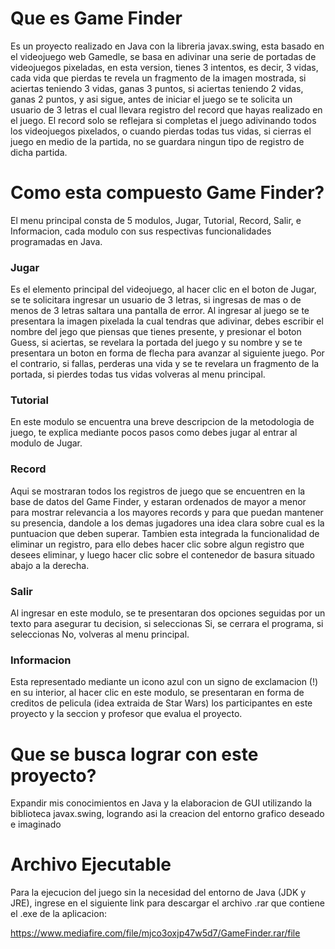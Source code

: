 <h1>Que es Game Finder</h1>
Es un proyecto realizado en Java con la libreria javax.swing, esta basado en el videojuego web Gamedle, se basa en adivinar una serie de portadas de videojuegos pixeladas, en esta version, tienes 3 intentos, es decir, 3 vidas, cada vida que pierdas te revela un fragmento de la imagen mostrada, si aciertas teniendo 3 vidas, ganas 3 puntos, si aciertas teniendo 2 vidas, ganas 2 puntos, y asi sigue, antes de iniciar el juego se te solicita un usuario de 3 letras el cual llevara registro del record que hayas realizado en el juego.
El record solo se reflejara si completas el juego adivinando todos los videojuegos pixelados, o cuando pierdas todas tus vidas, si cierras el juego en medio de la partida, no se guardara ningun tipo de registro de dicha partida.

<h1>Como esta compuesto Game Finder?</h1>
El menu principal consta de 5 modulos, Jugar, Tutorial, Record, Salir, e Informacion, cada modulo con sus respectivas funcionalidades programadas en Java.

<h3>Jugar</h3>
Es el elemento principal del videojuego, al hacer clic en el boton de Jugar, se te solicitara ingresar un usuario de 3 letras, si ingresas de mas o de menos de 3 letras saltara una pantalla de error.
Al ingresar al juego se te presentara la imagen pixelada la cual tendras que adivinar, debes escribir el nombre del jego que piensas que tienes presente, y presionar el boton Guess, si aciertas, se revelara la portada del juego y su nombre y se te presentara un boton en forma de flecha para avanzar al siguiente juego. Por el contrario, si fallas, perderas una vida y se te revelara un fragmento de la portada, si pierdes todas tus vidas volveras al menu principal.

<h3>Tutorial</h3>
En este modulo se encuentra una breve descripcion de la metodologia de juego, te explica mediante pocos pasos como debes jugar al entrar al modulo de Jugar.

<h3>Record</h3>
Aqui se mostraran todos los registros de juego que se encuentren en la base de datos del Game Finder, y estaran ordenados de mayor a menor para mostrar relevancia a los mayores records y para que puedan mantener su presencia, dandole a los demas jugadores una idea clara sobre cual es la puntuacion que deben superar. Tambien esta integrada la funcionalidad de eliminar un registro, para ello debes hacer clic sobre algun registro que desees eliminar, y luego hacer clic sobre el contenedor de basura situado abajo a la derecha.

<h3>Salir</h3>
Al ingresar en este modulo, se te presentaran dos opciones seguidas por un texto para asegurar tu decision, si seleccionas Si, se cerrara el programa, si seleccionas No, volveras al menu principal.

<h3>Informacion</h3>
Esta representado mediante un icono azul con un signo de exclamacion (!) en su interior, al hacer clic en este modulo, se presentaran en forma de creditos de pelicula (idea extraida de Star Wars) los participantes en este proyecto y la seccion y profesor que evalua el proyecto.

<h1>Que se busca lograr con este proyecto?</h1>
Expandir mis conocimientos en Java y la elaboracion de GUI utilizando la biblioteca javax.swing, logrando asi la creacion del entorno grafico deseado e imaginado

<h1>Archivo Ejecutable</h1>
Para la ejecucion del juego sin la necesidad del entorno de Java (JDK y JRE), ingrese en el siguiente link para descargar el archivo .rar que contiene el .exe de la aplicacion:

https://www.mediafire.com/file/mjco3oxjp47w5d7/GameFinder.rar/file
